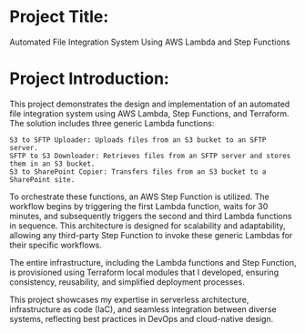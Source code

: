 # Project Title:
Automated File Integration System Using AWS Lambda and Step Functions

# Project Introduction:
This project demonstrates the design and implementation of an automated file integration system using AWS Lambda, Step Functions, and Terraform. The solution includes three generic Lambda functions:

    S3 to SFTP Uploader: Uploads files from an S3 bucket to an SFTP server.
    SFTP to S3 Downloader: Retrieves files from an SFTP server and stores them in an S3 bucket.
    S3 to SharePoint Copier: Transfers files from an S3 bucket to a SharePoint site.

To orchestrate these functions, an AWS Step Function is utilized. The workflow begins by triggering the first Lambda function, waits for 30 minutes, and subsequently triggers the second and third Lambda functions in sequence. This architecture is designed for scalability and adaptability, allowing any third-party Step Function to invoke these generic Lambdas for their specific workflows.

The entire infrastructure, including the Lambda functions and Step Function, is provisioned using Terraform local modules that I developed, ensuring consistency, reusability, and simplified deployment processes.

This project showcases my expertise in serverless architecture, infrastructure as code (IaC), and seamless integration between diverse systems, reflecting best practices in DevOps and cloud-native design.